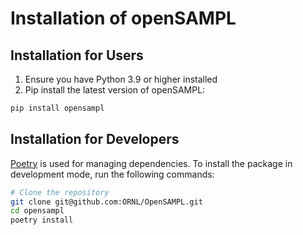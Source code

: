 # Installation of openSAMPL

## Installation for Users

1. Ensure you have Python 3.9 or higher installed
2. Pip install the latest version of openSAMPL: 
```bash
pip install opensampl
```

## Installation for Developers
[Poetry](https://python-poetry.org/) is used for managing dependencies. To install the package in development mode, run the following commands:
```bash
# Clone the repository
git clone git@github.com:ORNL/OpenSAMPL.git
cd opensampl
poetry install
```

